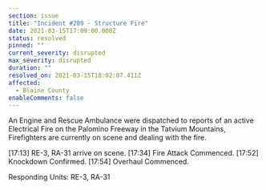 ```yaml
---
section: issue
title: "Incident #209 - Structure Fire"
date: 2021-03-15T17:09:00.000Z
status: resolved
pinned: ""
current_severity: disrupted
max_severity: disrupted
duration: ""
resolved_on: 2021-03-15T18:02:07.411Z
affected:
  - Blaine County
enableComments: false
---
```

An Engine and Rescue Ambulance were dispatched to reports of an active Electrical Fire on the Palomino Freeway in the Tatvium Mountains, Firefighters are currently on scene and dealing with the fire.

\[17:13] RE-3, RA-31 arrive on scene.
\[17:34] Fire Attack Commenced.
\[17:52] Knockdown Confirmed.
\[17:54] Overhaul Commenced.

Responding Units: RE-3, RA-31
